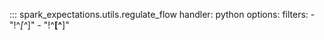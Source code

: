 ::: spark_expectations.utils.regulate_flow
    handler: python
    options:
        filters:
            - "!^_[^_]"
            - "!^__[^__]"